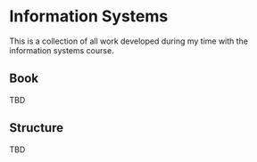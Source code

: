 # Information Systems

This is a collection of all work developed during my time with the information systems course.

## Book

TBD

## Structure

TBD